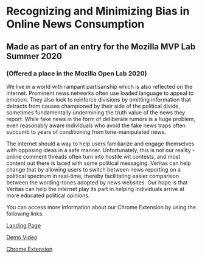 

# Recognizing and Minimizing Bias in Online News Consumption

## Made as part of an entry for the Mozilla MVP Lab Summer 2020
### (Offered a place in the Mozilla Open Lab 2020)

We live in a world with rampant partisanship which is also reflected on the internet. Prominent news networks often use loaded language to appeal to emotion. They also look to reinforce divisions by omitting information that detracts from causes championed by their side of the political divide, sometimes fundamentally undermining the truth value of the news they report. While fake news in the form of deliberate rumors is a huge problem, even reasonably aware individuals who avoid the fake news traps often succumb to years of conditioning from tone-manipulated news.

The internet should a way to help users familiarize and engage themselves with opposing ideas in a safe manner. Unfortunately, this is not our reality - online comment threads often turn into hostile wit contests, and most content out there is laced with some political messaging. Veritas can help change that by allowing users to switch between news reporting on a political spectrum in real-time, thereby facilitating easier comparison between the wording-tones adopted by news websites. Our hope is that Veritas can help the internet play its part in helping individuals arrive at more educated political opinions.

You can access more information about our Chrome Extension by using the following links: 

[Landing Page](https://ss11077.wixsite.com/veritas)

[Demo Video](https://www.loom.com/share/0055e8f9b29c4257ae892e96767030b1)

[Chrome Extension](https://chrome.google.com/webstore/detail/veritas/felccolfnfeolcgopnmnnpijlhkfcbpm?utm_source=gmail)

